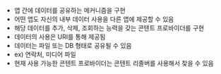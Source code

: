 - 앱 간에 데이터를 공유하는 메커니즘을 구현
- 어떤 앱도 자신의 내부 데이터 사용을 다른 앱에 제공할 수 있음
- 해당 데이터를 추가, 삭제, 조회하는 능력을 갖는 콘텐트 프로바이더를 구현
- 데이터의 사용은 URI를 통해 제공됨
- 데이터는 파일 또는 DB 형태로 공유될 수 있음
- ex) 연락처, 미디어 파일
- 현재 사용 가능한 콘텐트 프로바이더는 콘텐트 리졸버를 사용해서 찾을 수 있음
